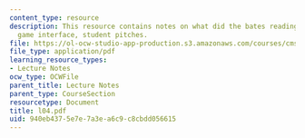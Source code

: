 ```yaml
---
content_type: resource
description: This resource contains notes on what did the bates reading elucidate?,
  game interface, student pitches.
file: https://ol-ocw-studio-app-production.s3.amazonaws.com/courses/cms-610-media-industries-and-systems-spring-2006/940eb4375e7e7a3ea6c9c8cbdd056615_l04.pdf
file_type: application/pdf
learning_resource_types:
- Lecture Notes
ocw_type: OCWFile
parent_title: Lecture Notes
parent_type: CourseSection
resourcetype: Document
title: l04.pdf
uid: 940eb437-5e7e-7a3e-a6c9-c8cbdd056615
---
```

